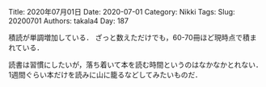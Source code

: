﻿Title: 2020年07月01日
Date: 2020-07-01
Category: Nikki
Tags: 
Slug: 20200701
Authors: takala4
Day: 187



積読が単調増加している．
ざっと数えただけでも，60-70冊ほど現時点で積まれている．


読書は習慣にしたいが，落ち着いて本を読む時間というのはなかなかとれない．
1週間ぐらい本だけを読みに山に籠るなどしてみたいものだ．